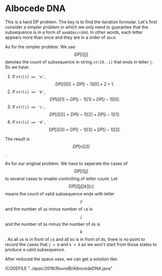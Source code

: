 # Albocede DNA

This is a hard DP problem. The key is to find the iteration formular. Let's first consider a simpler problem
in which we only need to guarantee that the subsequence is in a form of `aaabbbcccddd`. In other words,
each letter appears more than once and they are in a order of `abcd`.

As for the simpler problem. We use $$DP[i][j]$$ denotes the count of subsequence in string `str[0..i]` that
ends in letter `j`. So we have:

1. if `str[i] == 'a'`, $$DP[i][0] = DP[i - 1][0]\times 2 + 1.$$
2. if `str[i] == 'b'`, $$DP[i][1] = DP[i - 1][1] + DP[i - 1][0].$$
2. if `str[i] == 'c'`, $$DP[i][2] = DP[i - 1][2] + DP[i - 1][1].$$
2. if `str[i] == 'd'`, $$DP[i][3] = DP[i - 1][3] + DP[i - 1][2].$$

The result is $$DP[n][3]$$.

As for our original problem. We have to seperate the cases of $$DP[i][j]$$ to several cases to enable
controlling of letter count. Let $$DP[i][j][k][c]$$ means the count of valid subsequence ends with
letter $$c$$ and the number of `a`s minus number of `c`s is $$j$$ and the number of `b`s minus the
number of `d`s is $$k$$. As all `a`s is in front of `c`s and all `b`s is in front of `d`s, there is
no point to record the cases that `j < 0` and `k < 0` as we won't start from those states to produce
a valid subsequence.

After reduced the space uses, we can get a solution like:

!CODEFILE "../apac/2016/RoundB/AlbocedeDNA.java"
